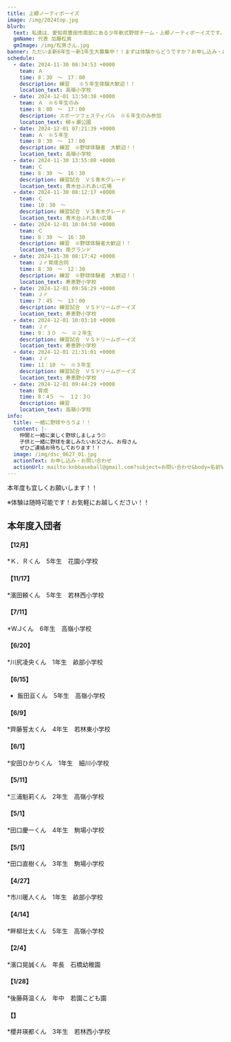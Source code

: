 ```yaml
---
title: 上郷ノーティボーイズ
image: /img/2024top.jpg
blurb:
  text: 私達は、愛知県豊田市南部にある少年軟式野球チーム・上郷ノーティボーイズです。野球を愛する少年・少女達の夢を育み、軟式野球を正しく指導し、体力向上と礼儀を養成します。また、親友同士の友情と交歓の場を与え、規則正しい明朗な少年・少女を育成することを目的としています。
  gmName: 代表 加藤松男
  gmImage: /img/松男さん.jpg
banner: ただいま新6年生～新1年生大募集中！！まずは体験からどうですか？お申し込み・お問い合わせはお気軽にどうぞ！！
schedule:
  - date: 2024-11-30 08:34:53 +0000
    team: Ａ
    time: 8：30　～　17：00
    description: 練習   ※５年生体験大歓迎！！
    location_text: 高嶺小学校
  - date: 2024-12-01 13:50:38 +0000
    team: Ａ　※６年生のみ
    time: 8：00　～　17：00　
    description: スポーツフェスティバル　※６年生のみ参加
    location_text: 柳ヶ瀬公園
  - date: 2024-12-01 07:21:39 +0000
    team: Ａ　※５年生
    time: 8：30　～　17：00
    description: 練習　※野球体験者　大歓迎！！
    location_text: 高嶺小学校
  - date: 2024-11-30 13:55:08 +0000
    team: Ｃ
    time: 8：30　～　16：30　　
    description: 練習試合　ＶＳ青木グレード
    location_text: 青木台ふれあい広場
  - date: 2024-11-30 08:12:17 +0000
    team: Ｃ
    time: 10：30　～　
    description: 練習試合　ＶＳ青木グレード
    location_text: 青木台ふれあい広場
  - date: 2024-12-01 10:04:50 +0000
    team: Ｃ
    time: 8：30　～　16：30　
    description: 練習　※野球体験者大歓迎！！
    location_text: 南グランド
  - date: 2024-11-30 08:17:42 +0000
    team: Ｊｒ育成合同
    time: 8：30　～　12：30
    description: 練習　※野球体験者　大歓迎！！
    location_text: 寿恵野小学校
  - date: 2024-12-01 09:56:29 +0000
    team: Ｊｒ　
    time: 7：45　～　13：00
    description: 練習試合　ＶＳドリームボーイズ
    location_text: 寿恵野小学校
  - date: 2024-12-01 10:03:10 +0000
    team: Ｊｒ
    time: 9：３０　～　※２年生
    description: 練習試合　ＶＳドリームボーイズ
    location_text: 寿恵野小学校
  - date: 2024-12-01 21:31:01 +0000
    team: Ｊｒ
    time: 11：10　～　※３年生
    description: 練習試合　ＶＳドリームボーイズ
    location_text: 寿恵野小学校
  - date: 2024-12-01 09:44:29 +0000
    team: 育成
    time: 8：4５　～　１2：3０
    description: 練習
    location_text: 高嶺小学校
info:
  title: 一緒に野球やろうよ！！
  content: |-
    仲間と一緒に楽しく野球しましょう⚾
    子供と一緒に野球を楽しみたいお父さん、お母さん
    ぜひご連絡お待ちしております！！
  image: /img/dsc_0627_01.jpg
  actionText: お申し込み・お問い合わせ
  actionUrl: mailto:knbbaseball@gmail.com?subject=お問い合わせ&body=名前%20%3A%0D%0Aふりがな%20%3A%0D%0A電話%20%3A%0D%0A学校名%20%3A%0D%0A学年%20%3A%0D%0Aお問い合せ内容%20%3A（例、体験・見学・入団希望）
---
```

本年度も宜しくお願いします！！


※体験は随時可能です！お気軽にお越しください！！

## 本年度入団者

#### 【12月】

*Ｋ．Ｒくん　5年生　花園小学校

#### 【11/17】

*濱田頼くん　5年生　若林西小学校

#### 【7/11】

*W.Jくん　6年生　高嶺小学校

#### 【6/20】

*川尻凌央くん　1年生　畝部小学校

#### 【6/15】

* 飯田亘くん　5年生　高嶺小学校

#### 【6/9】

*齊藤誓太くん　4年生　若林東小学校

#### 【6/1】

*安田ひかりくん　1年生　細川小学校

#### 【5/11】

*三浦魁莉くん　2年生　高嶺小学校

#### 【5/1】

*田口慶一くん　4年生　駒場小学校

#### 【5/1】

*田口直樹くん　3年生　駒場小学校

#### 【4/27】

*市川暖人くん　1年生　畝部小学校

#### 【4/14】

*畔柳壮太くん　5年生　高嶺小学校

#### 【2/4】

*濱口晃誠くん　年長　石橋幼稚園

#### 【1/28】

*後藤蒔温くん　年中　若園こども園

#### 【】

*櫻井瑛都くん　3年生　若林西小学校



